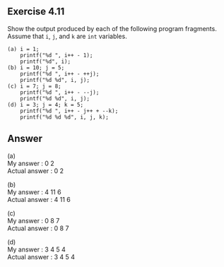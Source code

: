 ## Exercise 4.11
Show the output produced by each of the following program fragments. Assume that ```i```, ```j```, and ```k``` are ```int``` variables.
```
(a) i = 1;
    printf("%d ", i++ - 1);
    printf("%d", i);
(b) i = 10; j = 5;
    printf("%d ", i++ - ++j);
    printf("%d %d", i, j);
(c) i = 7; j = 8; 
    printf("%d ", i++ - --j);
    printf("%d %d", i, j);
(d) i = 3; j = 4; k = 5;
    printf("%d ", i++ - j++ + --k);
    printf("%d %d %d", i, j, k);
```

## Answer
(a)   
My answer : 0 2   
Actual answer : 0 2   

(b)   
My answer : 4 11 6   
Actual answer : 4 11 6   

(c)   
My answer : 0 8 7   
Actual answer : 0 8 7   

(d)   
My answer : 3 4 5 4   
Actual answer : 3 4 5 4   
